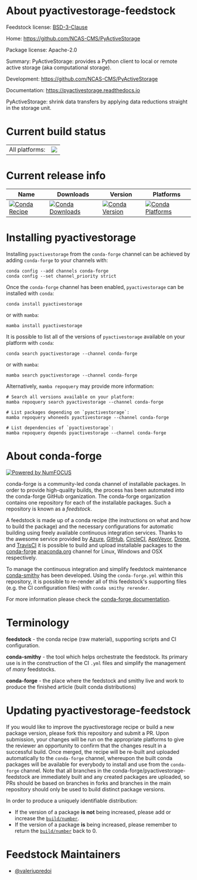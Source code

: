 About pyactivestorage-feedstock
===============================

Feedstock license: [BSD-3-Clause](https://github.com/conda-forge/pyactivestorage-feedstock/blob/main/LICENSE.txt)

Home: https://github.com/NCAS-CMS/PyActiveStorage

Package license: Apache-2.0

Summary: PyActiveStorage: provides a Python client to local or remote active storage (aka computational storage).

Development: https://github.com/NCAS-CMS/PyActiveStorage

Documentation: https://pyactivestorage.readthedocs.io

PyActiveStorage: shrink data transfers by applying data reductions straight in the storage unit.

Current build status
====================


<table><tr><td>All platforms:</td>
    <td>
      <a href="https://dev.azure.com/conda-forge/feedstock-builds/_build/latest?definitionId=26179&branchName=main">
        <img src="https://dev.azure.com/conda-forge/feedstock-builds/_apis/build/status/pyactivestorage-feedstock?branchName=main">
      </a>
    </td>
  </tr>
</table>

Current release info
====================

| Name | Downloads | Version | Platforms |
| --- | --- | --- | --- |
| [![Conda Recipe](https://img.shields.io/badge/recipe-pyactivestorage-green.svg)](https://anaconda.org/conda-forge/pyactivestorage) | [![Conda Downloads](https://img.shields.io/conda/dn/conda-forge/pyactivestorage.svg)](https://anaconda.org/conda-forge/pyactivestorage) | [![Conda Version](https://img.shields.io/conda/vn/conda-forge/pyactivestorage.svg)](https://anaconda.org/conda-forge/pyactivestorage) | [![Conda Platforms](https://img.shields.io/conda/pn/conda-forge/pyactivestorage.svg)](https://anaconda.org/conda-forge/pyactivestorage) |

Installing pyactivestorage
==========================

Installing `pyactivestorage` from the `conda-forge` channel can be achieved by adding `conda-forge` to your channels with:

```
conda config --add channels conda-forge
conda config --set channel_priority strict
```

Once the `conda-forge` channel has been enabled, `pyactivestorage` can be installed with `conda`:

```
conda install pyactivestorage
```

or with `mamba`:

```
mamba install pyactivestorage
```

It is possible to list all of the versions of `pyactivestorage` available on your platform with `conda`:

```
conda search pyactivestorage --channel conda-forge
```

or with `mamba`:

```
mamba search pyactivestorage --channel conda-forge
```

Alternatively, `mamba repoquery` may provide more information:

```
# Search all versions available on your platform:
mamba repoquery search pyactivestorage --channel conda-forge

# List packages depending on `pyactivestorage`:
mamba repoquery whoneeds pyactivestorage --channel conda-forge

# List dependencies of `pyactivestorage`:
mamba repoquery depends pyactivestorage --channel conda-forge
```


About conda-forge
=================

[![Powered by
NumFOCUS](https://img.shields.io/badge/powered%20by-NumFOCUS-orange.svg?style=flat&colorA=E1523D&colorB=007D8A)](https://numfocus.org)

conda-forge is a community-led conda channel of installable packages.
In order to provide high-quality builds, the process has been automated into the
conda-forge GitHub organization. The conda-forge organization contains one repository
for each of the installable packages. Such a repository is known as a *feedstock*.

A feedstock is made up of a conda recipe (the instructions on what and how to build
the package) and the necessary configurations for automatic building using freely
available continuous integration services. Thanks to the awesome service provided by
[Azure](https://azure.microsoft.com/en-us/services/devops/), [GitHub](https://github.com/),
[CircleCI](https://circleci.com/), [AppVeyor](https://www.appveyor.com/),
[Drone](https://cloud.drone.io/welcome), and [TravisCI](https://travis-ci.com/)
it is possible to build and upload installable packages to the
[conda-forge](https://anaconda.org/conda-forge) [anaconda.org](https://anaconda.org/)
channel for Linux, Windows and OSX respectively.

To manage the continuous integration and simplify feedstock maintenance
[conda-smithy](https://github.com/conda-forge/conda-smithy) has been developed.
Using the ``conda-forge.yml`` within this repository, it is possible to re-render all of
this feedstock's supporting files (e.g. the CI configuration files) with ``conda smithy rerender``.

For more information please check the [conda-forge documentation](https://conda-forge.org/docs/).

Terminology
===========

**feedstock** - the conda recipe (raw material), supporting scripts and CI configuration.

**conda-smithy** - the tool which helps orchestrate the feedstock.
                   Its primary use is in the construction of the CI ``.yml`` files
                   and simplify the management of *many* feedstocks.

**conda-forge** - the place where the feedstock and smithy live and work to
                  produce the finished article (built conda distributions)


Updating pyactivestorage-feedstock
==================================

If you would like to improve the pyactivestorage recipe or build a new
package version, please fork this repository and submit a PR. Upon submission,
your changes will be run on the appropriate platforms to give the reviewer an
opportunity to confirm that the changes result in a successful build. Once
merged, the recipe will be re-built and uploaded automatically to the
`conda-forge` channel, whereupon the built conda packages will be available for
everybody to install and use from the `conda-forge` channel.
Note that all branches in the conda-forge/pyactivestorage-feedstock are
immediately built and any created packages are uploaded, so PRs should be based
on branches in forks and branches in the main repository should only be used to
build distinct package versions.

In order to produce a uniquely identifiable distribution:
 * If the version of a package **is not** being increased, please add or increase
   the [``build/number``](https://docs.conda.io/projects/conda-build/en/latest/resources/define-metadata.html#build-number-and-string).
 * If the version of a package **is** being increased, please remember to return
   the [``build/number``](https://docs.conda.io/projects/conda-build/en/latest/resources/define-metadata.html#build-number-and-string)
   back to 0.

Feedstock Maintainers
=====================

* [@valeriupredoi](https://github.com/valeriupredoi/)

